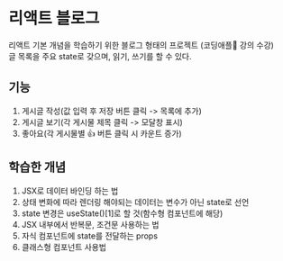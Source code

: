 # 리액트 블로그
리액트 기본 개념을 학습하기 위한 블로그 형태의 프로젝트 (코딩애플🍎 강의 수강)  
글 목록을 주요 state로 갖으며, 읽기, 쓰기를 할 수 있다.

## 기능
1. 게시글 작성(값 입력 후 저장 버튼 클릭 -> 목록에 추가)
2. 게시글 보기(각 게시물 제목 클릭 -> 모달창 표시)
3. 좋아요(각 게시물별 👍 버튼 클릭 시 카운트 증가)

## 학습한 개념
1. JSX로 데이터 바인딩 하는 법
2. 상태 변화에 따라 렌더링 해야되는 데이터는 변수가 아닌 state로 선언
3. state 변경은 useState()[1]로 할 것(함수형 컴포넌트에 해당)
4. JSX 내부에서 반복문, 조건문 사용하는 법
5. 자식 컴포넌트에 state를 전달하는 props
6. 클래스형 컴포넌트 사용법
